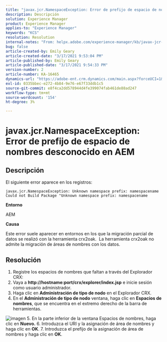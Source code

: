 ```yaml
---
title: "javax.jcr.NamespaceException: Error de prefijo de espacio de nombres desconocido en AEM"
description: Descripción
solution: Experience Manager
product: Experience Manager
applies-to: "Experience Manager"
keywords: "KCS"
resolution: Resolution
internal-notes: "From: helpx.adobe.com/experience-manager/kb/javax-jcr-NamespaceException-Unknown-namespace-prefix-error-in-AEM.html"
bug: false
article-created-by: Emily Geary
article-created-date: "3/17/2021 9:53:04 PM"
article-published-by: Emily Geary
article-published-date: "3/17/2021 9:54:33 PM"
version-number: 2
article-number: KA-16465
dynamics-url: "https://adobe-ent.crm.dynamics.com/main.aspx?forceUCI=1&pagetype=entityrecord&etn=knowledgearticle&id=c1f6b325-6b87-eb11-a812-000d3a593216"
exl-id: 0335bbec-e272-4b84-9e76-e67f33ddb1c5
source-git-commit: e8f4ca2dd578944d4fe399074fab461de88ad247
workflow-type: tm+mt
source-wordcount: '154'
ht-degree: 3%

---
```


# javax.jcr.NamespaceException: Error de prefijo de espacio de nombres desconocido en AEM

## Descripción


El siguiente error aparece en los registros:




```
javax.jcr.NamespaceException: Unknown namespace prefix: namespacename
Could not Build Package "Unknown namespace prefix: namespacename
```


<b>Entorno</b>

AEM

<b>Causa</b>

Este error suele aparecer en entornos en los que la migración parcial de datos se realizó con la herramienta crx2oak.  La herramienta crx2oak no admite la migración de áreas de nombres con los datos.


## Resolución


1. Registre los espacios de nombres que faltan a través del Explorador CRX:
2. Vaya a <b>http://hostname:port/crx/explorer/index.jsp</b> e inicie sesión como usuario administrador.
3. Haga clic en <b>Administración de tipo de nodo</b> en el Explorador CRX.
4. En el <b>Administración de tipo de nodo</b> ventana, haga clic en <b>Espacios de nombres</b>, que se encuentra en el extremo derecho de la barra de herramientas.

![imagen](https://helpx.adobe.com/content/dam/help/en/experience-manager/kb/javax-jcr-NamespaceException-Unknown-namespace-prefix-error-in-AEM/_jcr_content/main-pars/procedure/proc_par/step_2/step_par/image/rtaimage.png "imagen")
5. En la parte inferior de la ventana Espacios de nombres, haga clic en <b>Nuevo.</b>
6. Introduzca el URI y la asignación de área de nombres y haga clic en <b>OK</b>.
7. Introduzca el prefijo de la asignación de área de nombres y haga clic en <b>OK</b>.
